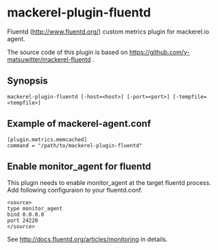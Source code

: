 mackerel-plugin-fluentd
=========================

Fluentd (http://www.fluentd.org/) custom metrics plugin for mackerel.io agent.

The source code of this plugin is based on https://github.com/y-matsuwitter/mackerel-fluentd .

## Synopsis

```shell
mackerel-plugin-fluentd [-host=<host>] [-port=<port>] [-tempfile=<tempfile>]
```

## Example of mackerel-agent.conf

```
[plugin.metrics.memcached]
command = "/path/to/mackerel-plugin-fluentd"
```

## Enable monitor_agent for fluentd

This plugin needs to enable monitor_agent at the target fluentd process.
Add following configuraion to your fluentd.conf.

```
<source>
type monitor_agent
bind 0.0.0.0
port 24220
</source>
```

See http://docs.fluentd.org/articles/monitoring in details.
